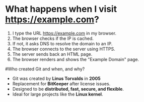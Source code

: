 # What happens when I visit https://example.com?

1. I type the URL https://example.com in my browser.
2. The browser checks if the IP is cached.
3. If not, it asks DNS to resolve the domain to an IP.
4. The browser connects to the server using HTTPS.
5. The server sends back an HTML page.
6. The browser renders and shows the "Example Domain" page.

#Who created Git and when, and why?


- Git was created by **Linus Torvalds** in **2005**
- Replacement for **BitKeeper** after license issues.  
- Designed to be **distributed, fast, secure, and flexible**.  
- Ideal for large projects like the **Linux kernel**.
